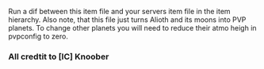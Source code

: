 Run a dif between this item file and your servers item file in the item hierarchy.
Also note, that this file just turns Alioth and its moons into PVP planets.
To change other planets you will need to reduce their atmo heigh in pvpconfig  to zero.
### All credtit to [IC] Knoober
